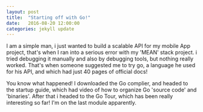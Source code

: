 ```yaml
---
layout: post
title:  "Starting off with Go!"
date:   2016-08-20 12:00:00
categories: jekyll update
---
```


I am a simple man, i just wanted to build a scalable API for my mobile App project, that's when I ran into a serious error with my 'MEAN' stack project. i tried debugging it manually and also by debugging tools, but nothing really worked. That's when someone suggested me to try go, a language he used for his API, and which had just 40 pages of official docs!

You know what happened! I downloaded the Go complier, and headed to the startup guide, which had video of how to organize Go 'source code' and 'binaries'. After that i headed to the Go Tour, which has been really interesting so far! I'm on the last module apparently.  
